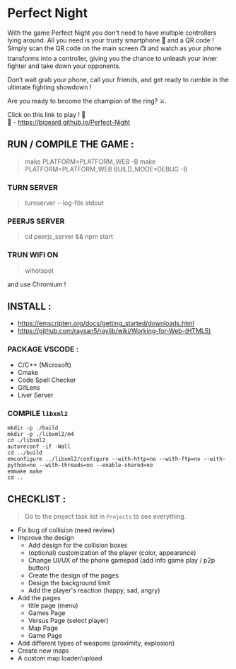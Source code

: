 # Perfect Night

With the game Perfect Night you don't need to have multiple controllers lying around. All you need is your trusty smartphone 📱 and a QR code ! Simply scan the QR code on the main screen 📺 and watch as your phone transforms into a controller, giving you the chance to unleash your inner fighter and take down your opponents.  

Don’t wait grab your phone, call your friends, and get ready to rumble in the ultimate fighting showdown !  

Are you ready to become the champion of the ring? ⚔️. 

Click on this link to play ! 👾  
🔗 - https://bigeard.github.io/Perfect-Night 

## RUN / COMPILE THE GAME :

> make PLATFORM=PLATFORM_WEB -B
> make PLATFORM=PLATFORM_WEB BUILD_MODE=DEBUG -B

### TURN SERVER
> turnserver --log-file stdout

### PEERJS SERVER
> cd peerjs_server && npm start

### TRUN WIFI ON
> wihotspot

and use Chromium !


## INSTALL :

- https://emscripten.org/docs/getting_started/downloads.html  
- https://github.com/raysan5/raylib/wiki/Working-for-Web-(HTML5)

### PACKAGE VSCODE :

- C/C++ (Microsoft)
- Cmake
- Code Spell Checker
- GitLens
- Liver Server

### COMPILE `libxml2`

```shell
mkdir -p ./build
mkdir -p ./libxml2/m4
cd ./libxml2
autoreconf -if -Wall
cd ../build
emconfigure ../libxml2/configure --with-http=no --with-ftp=no --with-python=no --with-threads=no --enable-shared=no
emmake make
cd ..
```

## CHECKLIST :

> Go to the project task list in `Projects` to see everything.

- Fix bug of collision (need review)
- Improve the design
    - Add design for the collision boxes
    - (optional) customization of the player (color, appearance)
    - Change UI/UX of the phone gamepad (add info game play / p2p button)
    - Create the design of the pages
    - Design the background limit
    - Add the player's reaction (happy, sad, angry)
- Add the pages
    - title page (menu)
    - Games Page
    - Versus Page (select player)
    - Map Page
    - Game Page
- Add different types of weapons (proximity, explosion)
- Create new maps
- A custom map loader/upload
